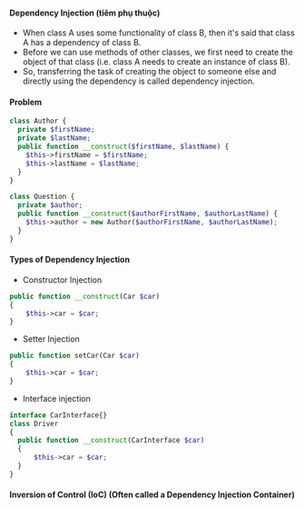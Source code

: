 #### Dependency Injection (tiêm phụ thuộc)

- When class A uses some functionality of class B, then it's said that class A has a dependency of class B.
- Before we can use methods of other classes, we first need to create the object of that class (i.e. class A needs to create an instance of class B).
- So, transferring the task of creating the object to someone else and directly using the dependency is called dependency injection.

#### Problem

```php
class Author {
  private $firstName;
  private $lastName;
  public function __construct($firstName, $lastName) {
    $this->firstName = $firstName;
    $this->lastName = $lastName;
  }
}

class Question {
  private $author;
  public function __construct($authorFirstName, $authorLastName) {
    $this->author = new Author($authorFirstName, $authorLastName);
  }
}
```

#### Types of Dependency Injection

- Constructor Injection
```php
public function __construct(Car $car)
{
    $this->car = $car;
}
```

- Setter Injection
```php
public function setCar(Car $car)
{
    $this->car = $car;
}
```

- Interface injection
```php
interface CarInterface{}
class Driver
{
  public function __construct(CarInterface $car)
  {
      $this->car = $car;
  }
}
```

#### Inversion of Control (IoC) (Often called a Dependency Injection Container)